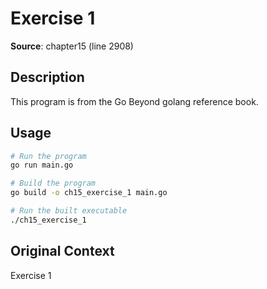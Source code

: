 # Exercise 1

**Source**: chapter15 (line 2908)

## Description

This program is from the Go Beyond golang reference book.

## Usage

```bash
# Run the program
go run main.go

# Build the program
go build -o ch15_exercise_1 main.go

# Run the built executable
./ch15_exercise_1
```

## Original Context

Exercise 1
